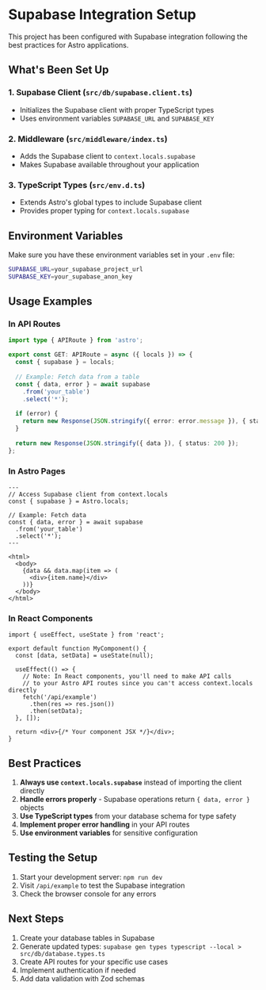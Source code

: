 # Supabase Integration Setup

This project has been configured with Supabase integration following the best practices for Astro applications.

## What's Been Set Up

### 1. Supabase Client (`src/db/supabase.client.ts`)

- Initializes the Supabase client with proper TypeScript types
- Uses environment variables `SUPABASE_URL` and `SUPABASE_KEY`

### 2. Middleware (`src/middleware/index.ts`)

- Adds the Supabase client to `context.locals.supabase`
- Makes Supabase available throughout your application

### 3. TypeScript Types (`src/env.d.ts`)

- Extends Astro's global types to include Supabase client
- Provides proper typing for `context.locals.supabase`

## Environment Variables

Make sure you have these environment variables set in your `.env` file:

```bash
SUPABASE_URL=your_supabase_project_url
SUPABASE_KEY=your_supabase_anon_key
```

## Usage Examples

### In API Routes

```typescript
import type { APIRoute } from 'astro';

export const GET: APIRoute = async ({ locals }) => {
  const { supabase } = locals;
  
  // Example: Fetch data from a table
  const { data, error } = await supabase
    .from('your_table')
    .select('*');
    
  if (error) {
    return new Response(JSON.stringify({ error: error.message }), { status: 500 });
  }
  
  return new Response(JSON.stringify({ data }), { status: 200 });
};
```

### In Astro Pages

```astro
---
// Access Supabase client from context.locals
const { supabase } = Astro.locals;

// Example: Fetch data
const { data, error } = await supabase
  .from('your_table')
  .select('*');
---

<html>
  <body>
    {data && data.map(item => (
      <div>{item.name}</div>
    ))}
  </body>
</html>
```

### In React Components

```tsx
import { useEffect, useState } from 'react';

export default function MyComponent() {
  const [data, setData] = useState(null);
  
  useEffect(() => {
    // Note: In React components, you'll need to make API calls
    // to your Astro API routes since you can't access context.locals directly
    fetch('/api/example')
      .then(res => res.json())
      .then(setData);
  }, []);
  
  return <div>{/* Your component JSX */}</div>;
}
```

## Best Practices

1. **Always use `context.locals.supabase`** instead of importing the client directly
2. **Handle errors properly** - Supabase operations return `{ data, error }` objects
3. **Use TypeScript types** from your database schema for type safety
4. **Implement proper error handling** in your API routes
5. **Use environment variables** for sensitive configuration

## Testing the Setup

1. Start your development server: `npm run dev`
2. Visit `/api/example` to test the Supabase integration
3. Check the browser console for any errors

## Next Steps

1. Create your database tables in Supabase
2. Generate updated types: `supabase gen types typescript --local > src/db/database.types.ts`
3. Create API routes for your specific use cases
4. Implement authentication if needed
5. Add data validation with Zod schemas
